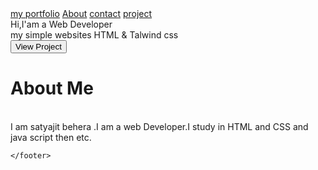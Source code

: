 <!DOCTYPE html>
<html lang="en">
<head>
    <meta charset="UTF-8">
    <meta name="viewport" content="width=device-width, initial-scale=1.0">
    <title>Document</title>
    <link rel="stylesheet" href="hiii6.css">
</head>
<body>
    <div class="navbar">
        <a href="#" class="hmm">my portfolio</a>
        <a href="#">About</a>
        <a href="#">contact</a>
        <a href="#">project</a>
    </div>
    <div class="box2">
        Hi,I'am a Web Developer <br>
        my simple websites HTML & Talwind css <br>
        <button>View Project</button>
    </div>
    <footer><h1>About Me</h1> <br>I am  satyajit behera  .I am a web Developer.I study  in HTML and CSS and java script then etc.

    </footer>
</body>
</html>
